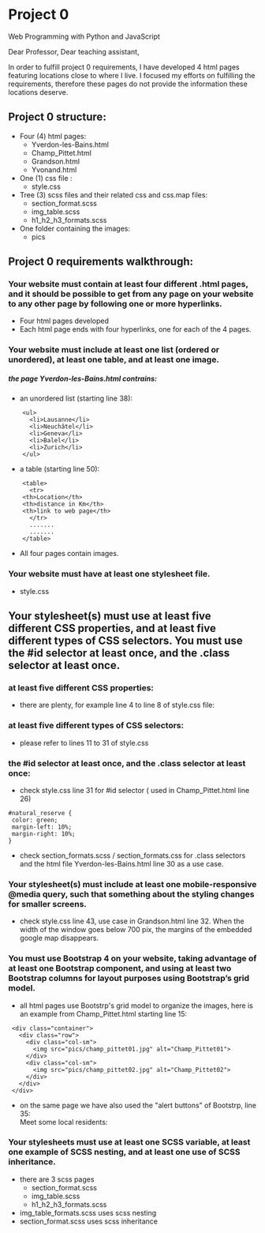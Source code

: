 # Project 0

Web Programming with Python and JavaScript

Dear Professor, Dear teaching assistant,

In order to fulfill project 0 requirements, I have developed 4 html pages featuring locations close to where I live. I focused my efforts on fulfilling the requirements, therefore these pages do not provide the information these locations deserve.

## Project 0 structure:
- Four (4) html pages:
  - Yverdon-les-Bains.html
  - Champ_Pittet.html
  - Grandson.html
  - Yvonand.html
- One (1) css file :
  - style.css
- Tree (3) scss files and their related css and css.map files:
  - section_format.scss
  - img_table.scss
  - h1_h2_h3_formats.scss
- One folder containing the images:
  - pics

## Project 0 requirements walkthrough:
### Your website must contain at least four different .html pages, and it should be possible to get from any page on your website to any other page by following one or more hyperlinks.
- Four html pages developed
- Each html page ends with four hyperlinks, one for each of the 4 pages.

### Your website must include at least one list (ordered or unordered), at least one table, and at least one image.
##### the page Yverdon-les-Bains.html contrains: 
- an unordered list (starting line 38):
```
    <ul>
      <li>Lausanne</li>
      <li>Neuchâtel</li>
      <li>Geneva</li>
      <li>Balel</li>
      <li>Zurich</li>
    </ul>
```
- a table (starting line 50):
```
    <table>
      <tr>
	<th>Location</th>
	<th>distance in Km</th>
	<th>link to web page</th>
      </tr>
      .......
	  .......
    </table>
 ```
- All four pages contain images.

### Your website must have at least one stylesheet file.
- style.css

## Your stylesheet(s) must use at least five different CSS properties, and at least five different types of CSS selectors. You must use the #id selector at least once, and the .class selector at least once.
### at least five different CSS properties:
- there are plenty, for example line 4 to line 8 of style.css file:
### at least five different types of CSS selectors:
- please refer to lines 11 to 31 of style.css 
### the #id selector at least once, and the .class selector at least once:
- check style.css line 31 for #id selector ( used in Champ_Pittet.html line 26)
 ```
#natural_reserve {
  color: green;
  margin-left: 10%;
  margin-right: 10%;
}
 ```
- check section_formats.scss / section_formats.css for .class selectors and the html file Yverdon-les-Bains.html line 30 as a use case.

### Your stylesheet(s) must include at least one mobile-responsive @media query, such that something about the styling changes for smaller screens.
- check style.css line 43, use case in Grandson.html line 32. When the width of the window goes below 700 pix, the margins of the embedded google map disappears.

### You must use Bootstrap 4 on your website, taking advantage of at least one Bootstrap component, and using at least two Bootstrap columns for layout purposes using Bootstrap’s grid model.
- all html pages use Bootstrp's grid model to organize the images, here is an example from Champ_Pittet.html starting line 15:
 ```
  <div class="container">
    <div class="row">
      <div class="col-sm">
        <img src="pics/champ_pittet01.jpg" alt="Champ_Pittet01">
      </div>
      <div class="col-sm">
        <img src="pics/champ_pittet02.jpg" alt="Champ_Pittet02">
      </div>
    </div>
  </div>
 ```
  
- on the same page we have also used the "alert buttons" of Bootstrp, line 35:
    <div class="alert alert-success" role="alert">
    Meet some local residents:
  </div>
  
### Your stylesheets must use at least one SCSS variable, at least one example of SCSS nesting, and at least one use of SCSS inheritance.
- there are 3 scss pages
  - section_format.scss
  - img_table.scss
  - h1_h2_h3_formats.scss
- img_table_formats.scss uses scss nesting
- section_format.scss uses scss inheritance

  


